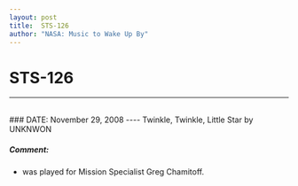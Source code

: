 ```yaml
---
layout: post
title:  STS-126
author: "NASA: Music to Wake Up By"
---
```


# STS-126
----
<br/>
### DATE: November 29, 2008
----
Twinkle, Twinkle, Little Star by UNKNWON

##### Comment:
* was played for Mission Specialist Greg Chamitoff.
